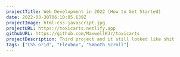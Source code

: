 ```yaml
---
projectTitle: Web Development in 2022 (How to Get Started)
date: 2022-03-30T06:10:05.639Z
projectImage: html-css-javascript.jpg
projectURL: https://toxicarts.netlify.app
githubURL: https://github.com/MaxwellKJr/toxicarts
projectDescription: Third project and it still looked like shit
tags: ["CSS Grid", "Flexbox", "Smooth Scroll"]
---
```

